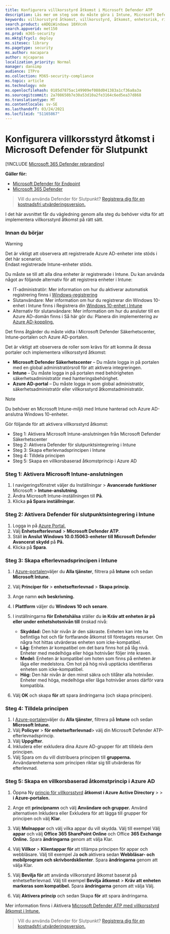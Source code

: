 ```yaml
---
title: Konfigurera villkorsstyrd åtkomst i Microsoft Defender ATP
description: Läs mer om steg som du måste göra i Intune, Microsoft Defender Säkerhetscenter och Azure för att implementera villkorsstyrd åtkomst
keywords: villkorsstyrd åtkomst, villkorsstyrd, åtkomst, enhetsrisk, risknivå, integrering, intune-integrering
search.product: eADQiWindows 10XVcnh
search.appverid: met150
ms.prod: m365-security
ms.mktglfcycl: deploy
ms.sitesec: library
ms.pagetype: security
ms.author: macapara
author: mjcaparas
localization_priority: Normal
manager: dansimp
audience: ITPro
ms.collection: M365-security-compliance
ms.topic: article
ms.technology: mde
ms.openlocfilehash: 0185d7875ac149909ef088d041383a1cf36a8a3a
ms.sourcegitcommit: 2a708650b7e30a53d10a2fe3164c6ed5ea37d868
ms.translationtype: MT
ms.contentlocale: sv-SE
ms.lasthandoff: 03/24/2021
ms.locfileid: "51165867"
---
```

# <a name="configure-conditional-access-in-microsoft-defender-for-endpoint"></a>Konfigurera villkorsstyrd åtkomst i Microsoft Defender för Slutpunkt

[!INCLUDE [Microsoft 365 Defender rebranding](../../includes/microsoft-defender.md)]

**Gäller för:**
- [Microsoft Defender för Endpoint](https://go.microsoft.com/fwlink/p/?linkid=2154037)
- [Microsoft 365 Defender](https://go.microsoft.com/fwlink/?linkid=2118804)

>Vill du använda Defender för Slutpunkt? [Registrera dig för en kostnadsfri utvärderingsversion.](https://www.microsoft.com/microsoft-365/windows/microsoft-defender-atp?ocid=docs-wdatp-assignaccess-abovefoldlink)

I det här avsnittet får du vägledning genom alla steg du behöver vidta för att implementera villkorsstyrd åtkomst på rätt sätt.

### <a name="before-you-begin"></a>Innan du börjar
>[!WARNING]
>Det är viktigt att observera att registrerade Azure AD-enheter inte stöds i det här scenariot.</br>
>Endast registrerade Intune-enheter stöds.


Du måste se till att alla dina enheter är registrerade i Intune. Du kan använda något av följande alternativ för att registrera enheter i Intune:


- IT-administratör: Mer information om hur du aktiverar automatisk registrering finns i [Windows-registrering](https://docs.microsoft.com/intune/windows-enroll#enable-windows-10-automatic-enrollment)
- Slutanvändare: Mer information om hur du registrerar din Windows 10-enhet i Intune finns i Registrera din [Windows 10-enhet i Intune](https://docs.microsoft.com/intune/quickstart-enroll-windows-device)
- Alternativ för slutanvändare: Mer information om hur du ansluter till en Azure AD-domän finns i Så här gör du: Planera din implementering av [Azure AD-koppling.](https://docs.microsoft.com/azure/active-directory/devices/azureadjoin-plan)



Det finns åtgärder du måste vidta i Microsoft Defender Säkerhetscenter, Intune-portalen och Azure AD-portalen.

Det är viktigt att observera de roller som krävs för att komma åt dessa portaler och implementera villkorsstyrd åtkomst:
- **Microsoft Defender Säkerhetscenter** – Du måste logga in på portalen med en global administratörsroll för att aktivera integreringen.
- **Intune** – Du måste logga in på portalen med behörigheten säkerhetsadministratör med hanteringsbehörighet. 
- **Azure AD-portal** – Du måste logga in som global administratör, säkerhetsadministratör eller villkorsstyrd åtkomstadministratör.


> [!NOTE]
> Du behöver en Microsoft Intune-miljö med Intune hanterad och Azure AD-anslutna Windows 10-enheter.

Gör följande för att aktivera villkorsstyrd åtkomst:
- Steg 1: Aktivera Microsoft Intune-anslutningen från Microsoft Defender Säkerhetscenter
- Steg 2: Aktivera Defender för slutpunktsintegrering i Intune
- Steg 3: Skapa efterlevnadsprincipen i Intune
- Steg 4: Tilldela principen 
- Steg 5: Skapa en villkorsbaserad åtkomstprincip i Azure AD


### <a name="step-1-turn-on-the-microsoft-intune-connection"></a>Steg 1: Aktivera Microsoft Intune-anslutningen
1. I navigeringsfönstret väljer du Inställningar  >  **Avancerade funktioner** Microsoft  >  **Intune-anslutning**.
2. Ändra Microsoft Intune-inställningen till **På**.
3. Klicka **på Spara inställningar.**


### <a name="step-2-turn-on-the-defender-for-endpoint-integration-in-intune"></a>Steg 2: Aktivera Defender för slutpunktsintegrering i Intune
1. Logga in på [Azure Portal.](https://portal.azure.com)
2. Välj **Enhetsefterlevnad**  >  **Microsoft Defender ATP**.
3. Ställ **in Anslut Windows 10.0.15063-enheter till Microsoft Defender Avancerat skydd** på **På.**
4. Klicka på **Spara**.


### <a name="step-3-create-the-compliance-policy-in-intune"></a>Steg 3: Skapa efterlevnadsprincipen i Intune
1. I [Azure-portalen](https://portal.azure.com)väljer du **Alla tjänster**, filtrera på **Intune** och sedan **Microsoft Intune.**
2. Välj **Principer för**  >  **enhetsefterlevnad**  >  **Skapa princip**.
3. Ange namn **och** **beskrivning.**
4. I **Plattform** väljer du **Windows 10 och senare**.
5. I inställningarna **för Enhetshälsa** ställer du **in Kräv att enheten är på eller under enhetshotsnivån till** önskad nivå:

   - **Skyddad:** Den här nivån är den säkraste. Enheten kan inte ha befintliga hot och får fortfarande åtkomst till företagets resurser. Om några hot hittas utvärderas enheten som icke-kompatibel.
   - **Låg:** Enheten är kompatibel om det bara finns hot på låg nivå. Enheter med medelhöga eller höga hotnivåer följer inte kraven.
   - **Medel:** Enheten är kompatibel om hoten som finns på enheten är låga eller medelstora. Om hot på hög nivå upptäcks identifieras enheten som icke-kompatibel.
   - **Hög:** Den här nivån är den minst säkra och tillåter alla hotnivåer. Enheter med höga, medelhöga eller låga hotnivåer anses därför vara kompatibla.

6. Välj **OK** och skapa **för** att spara ändringarna (och skapa principen).

### <a name="step-4-assign-the-policy"></a>Steg 4: Tilldela principen
1. I [Azure-portalen](https://portal.azure.com)väljer du **Alla tjänster**, filtrera på **Intune** och sedan **Microsoft Intune.**
2. Välj **Policyer**  >  **för enhetsefterlevnad**> välj din Microsoft Defender ATP-efterlevnadsprincip.
3. Välj **Uppgifter**.
4. Inkludera eller exkludera dina Azure AD-grupper för att tilldela dem principen.
5. Välj Spara om du vill distribuera principen till **grupperna.** Användarenheterna som principen riktar sig till utvärderas för efterlevnad.

### <a name="step-5-create-an-azure-ad-conditional-access-policy"></a>Steg 5: Skapa en villkorsbaserad åtkomstprincip i Azure AD
1. Öppna Ny [princip för villkorsstyrd](https://portal.azure.com) **åtkomst i Azure Active Directory**  >    >  **i Azure-portalen.**
2. Ange ett **principnamn** och välj **Användare och grupper.** Använd alternativen Inkludera eller Exkludera för att lägga till grupper för principen och välj **Klar**.
3. Välj **Molnappar** och välj vilka appar du vill skydda. Välj till exempel Välj **appar** och välj **Office 365 SharePoint Online** och Office **365 Exchange Online.** Spara **ändringarna** genom att välja Klar.

4. Välj **Villkor**  >  **Klientappar för** att tillämpa principen för appar och webbläsare. Välj till exempel Ja **och** aktivera sedan **Webbläsar- och** **mobilprogram och skrivbordsklienter**. Spara **ändringarna** genom att välja Klar.

5. Välj **Bevilja för** att använda villkorsstyrd åtkomst baserat på enhetsefterlevnad. Välj till exempel **Bevilja åtkomst**  >  **Kräv att enheten markeras som kompatibel.** Spara **ändringarna** genom att välja Välj.

6. Välj **Aktivera princip** och sedan Skapa **för** att spara ändringarna.

Mer information finns i Aktivera [Microsoft Defender ATP med villkorsstyrd åtkomst i Intune.](https://docs.microsoft.com/intune/advanced-threat-protection)

>Vill du använda Defender för Slutpunkt? [Registrera dig för en kostnadsfri utvärderingsversion.](https://www.microsoft.com/microsoft-365/windows/microsoft-defender-atp?ocid=docs-wdatp-conditionalaccess-belowfoldlink)
